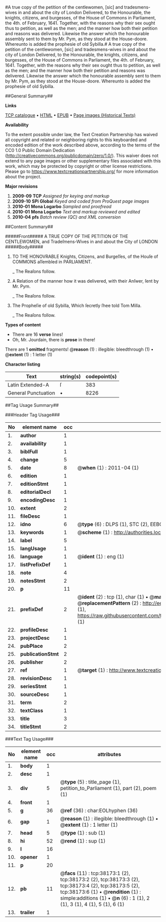 #A true copy of the petition of the centlewomen, [sic] and tradesmens-wives in and about the city of London Delivered, to the Honourable, the knights, citizens, and burgesses, of the House of Commons in Parliament, the 4th. of February, 1641. Together, with the reasons why their sex ought thus to petition, as well as the men; and the manner how both their petition and reasons was delivered. Likewise the answer which the honourable assembly sent to them by Mr. Pym, as they stood at the House-doore. Whereunto is added the prophesie of old Sybilla.#
A true copy of the petition of the centlewomen, [sic] and tradesmens-wives in and about the city of London Delivered, to the Honourable, the knights, citizens, and burgesses, of the House of Commons in Parliament, the 4th. of February, 1641. Together, with the reasons why their sex ought thus to petition, as well as the men; and the manner how both their petition and reasons was delivered. Likewise the answer which the honourable assembly sent to them by Mr. Pym, as they stood at the House-doore. Whereunto is added the prophesie of old Sybilla.

##General Summary##

**Links**

[TCP catalogue](http://www.ota.ox.ac.uk/tcp/)  • 
[HTML](http://tei.it.ox.ac.uk/tcp/Texts-HTML/free/A63/A63496.html)  • 
[EPUB](http://tei.it.ox.ac.uk/tcp/Texts-EPUB/free/A63/A63496.epub) • 
[Page images (Historical Texts)](https://historicaltexts.jisc.ac.uk/eebo-99833695e)

**Availability**

To the extent possible under law, the Text Creation Partnership has waived all copyright and related or neighboring rights to this keyboarded and encoded edition of the work described above, according to the terms of the CC0 1.0 Public Domain Dedication (http://creativecommons.org/publicdomain/zero/1.0/). This waiver does not extend to any page images or other supplementary files associated with this work, which may be protected by copyright or other license restrictions. Please go to https://www.textcreationpartnership.org/ for more information about the project.

**Major revisions**

1. __2009-09__ __TCP__ *Assigned for keying and markup*
1. __2009-10__ __SPi Global__ *Keyed and coded from ProQuest page images*
1. __2010-01__ __Mona Logarbo__ *Sampled and proofread*
1. __2010-01__ __Mona Logarbo__ *Text and markup reviewed and edited*
1. __2010-04__ __pfs__ *Batch review (QC) and XML conversion*

##Content Summary##

#####Front#####
A TRUE COPY OF THE PETITION OF THE CENTLEWOMEN, and Tradeſmens-Wives in and about the City of LONDON
#####Body#####

1. TO THE HONOVRABLE Knights, Citizens, and Burgeſſes, of the Houſe of COMMONS aſſembled in PARLIAMENT.

    _ The Reaſons follow.

1. A Relation of the manner how it was delivered, with their Anſwer, ſent by Mr. Pym.

    _ The Reaſons follow.

1. The Propheſie of old Sybilla, Which ſecretly ſhee told Tom Milla.

    _ The Reaſons follow.

**Types of content**

  * There are 16 **verse** lines!
  * Oh, Mr. Jourdain, there is **prose** in there!

There are 1 **omitted** fragments! 
 @__reason__ (1) : illegible: bleedthrough (1)  •  @__extent__ (1) : 1 letter (1)

**Character listing**


|Text|string(s)|codepoint(s)|
|---|---|---|
|Latin Extended-A|ſ|383|
|General Punctuation|•|8226|

##Tag Usage Summary##

###Header Tag Usage###

|No|element name|occ|attributes|
|---|---|---|---|
|1.|__author__|1||
|2.|__availability__|1||
|3.|__biblFull__|1||
|4.|__change__|5||
|5.|__date__|8| @__when__ (1) : 2011-04 (1)|
|6.|__edition__|1||
|7.|__editionStmt__|1||
|8.|__editorialDecl__|1||
|9.|__encodingDesc__|1||
|10.|__extent__|2||
|11.|__fileDesc__|1||
|12.|__idno__|6| @__type__ (6) : DLPS (1), STC (2), EEBO-CITATION (1), PROQUEST (1), VID (1)|
|13.|__keywords__|1| @__scheme__ (1) : http://authorities.loc.gov/ (1)|
|14.|__label__|5||
|15.|__langUsage__|1||
|16.|__language__|1| @__ident__ (1) : eng (1)|
|17.|__listPrefixDef__|1||
|18.|__note__|4||
|19.|__notesStmt__|2||
|20.|__p__|11||
|21.|__prefixDef__|2| @__ident__ (2) : tcp (1), char (1)  •  @__matchPattern__ (2) : ([0-9\-]+):([0-9IVX]+) (1), (.+) (1)  •  @__replacementPattern__ (2) : http://eebo.chadwyck.com/downloadtiff?vid=$1&page=$2 (1), https://raw.githubusercontent.com/textcreationpartnership/Texts/master/tcpchars.xml#$1 (1)|
|22.|__profileDesc__|1||
|23.|__projectDesc__|1||
|24.|__pubPlace__|2||
|25.|__publicationStmt__|2||
|26.|__publisher__|2||
|27.|__ref__|1| @__target__ (1) : http://www.textcreationpartnership.org/docs/. (1)|
|28.|__revisionDesc__|1||
|29.|__seriesStmt__|1||
|30.|__sourceDesc__|1||
|31.|__term__|2||
|32.|__textClass__|1||
|33.|__title__|3||
|34.|__titleStmt__|2||


###Text Tag Usage###

|No|element name|occ|attributes|
|---|---|---|---|
|1.|__body__|1||
|2.|__desc__|1||
|3.|__div__|5| @__type__ (5) : title_page (1), petition_to_Parliament (1), part (2), poem (1)|
|4.|__front__|1||
|5.|__g__|36| @__ref__ (36) : char:EOLhyphen (36)|
|6.|__gap__|1| @__reason__ (1) : illegible: bleedthrough (1)  •  @__extent__ (1) : 1 letter (1)|
|7.|__head__|5| @__type__ (1) : sub (1)|
|8.|__hi__|52| @__rend__ (1) : sup (1)|
|9.|__l__|16||
|10.|__opener__|1||
|11.|__p__|20||
|12.|__pb__|11| @__facs__ (11) : tcp:38173:1 (2), tcp:38173:2 (2), tcp:38173:3 (2), tcp:38173:4 (2), tcp:38173:5 (2), tcp:38173:6 (1)  •  @__rendition__ (1) : simple:additions (1)  •  @__n__ (6) : 1 (1), 2 (1), 3 (1), 4 (1), 5 (1), 6 (1)|
|13.|__trailer__|1||
